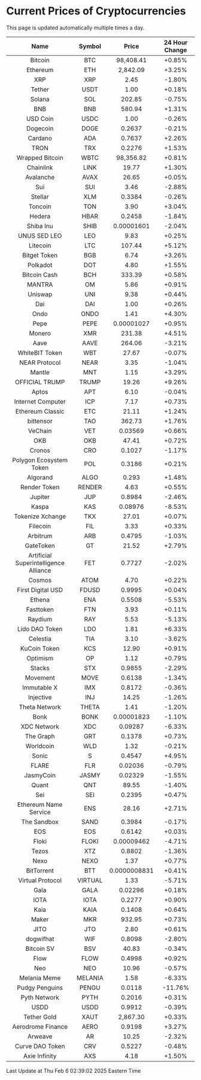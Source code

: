 # Current Prices of Cryptocurrencies
This page is updated automatically multiple times a day.

| Name | Symbol | Price | 24 Hour Change |
| :---: |:---:| :---: | :---: |
| Bitcoin | BTC | 98,408.41 | +0.85% |
| Ethereum | ETH | 2,842.09 | +3.25% |
| XRP | XRP | 2.45 | -1.80% |
| Tether | USDT | 1.00 | +0.18% |
| Solana | SOL | 202.85 | -0.75% |
| BNB | BNB | 580.94 | +1.31% |
| USD Coin | USDC | 1.00 | -0.26% |
| Dogecoin | DOGE | 0.2637 | -0.21% |
| Cardano | ADA | 0.7637 | +2.26% |
| TRON | TRX | 0.2276 | +1.53% |
| Wrapped Bitcoin | WBTC | 98,356.82 | +0.81% |
| Chainlink | LINK | 19.77 | +1.30% |
| Avalanche | AVAX | 26.65 | +0.05% |
| Sui | SUI | 3.46 | -2.88% |
| Stellar | XLM | 0.3384 | -0.26% |
| Toncoin | TON | 3.90 | +3.04% |
| Hedera | HBAR | 0.2458 | -1.84% |
| Shiba Inu | SHIB | 0.00001601 | -2.04% |
| UNUS SED LEO | LEO | 9.83 | +0.25% |
| Litecoin | LTC | 107.44 | +5.12% |
| Bitget Token | BGB | 6.74 | +3.26% |
| Polkadot | DOT | 4.80 | +1.55% |
| Bitcoin Cash | BCH | 333.39 | +0.58% |
| MANTRA | OM | 5.86 | +0.91% |
| Uniswap | UNI | 9.38 | +0.44% |
| Dai | DAI | 1.00 | +0.26% |
| Ondo | ONDO | 1.41 | +4.30% |
| Pepe | PEPE | 0.00001027 | +0.95% |
| Monero | XMR | 231.38 | +4.51% |
| Aave | AAVE | 264.06 | -3.21% |
| WhiteBIT Token | WBT | 27.67 | -0.07% |
| NEAR Protocol | NEAR | 3.35 | -1.04% |
| Mantle | MNT | 1.15 | +3.29% |
| OFFICIAL TRUMP | TRUMP | 19.26 | +9.26% |
| Aptos | APT | 6.10 | -0.04% |
| Internet Computer | ICP | 7.17 | +0.73% |
| Ethereum Classic | ETC | 21.11 | +1.24% |
| bittensor | TAO | 362.73 | +1.76% |
| VeChain | VET | 0.03569 | +0.66% |
| OKB | OKB | 47.41 | +0.72% |
| Cronos | CRO | 0.1027 | -1.17% |
| Polygon Ecosystem Token | POL | 0.3186 | +0.21% |
| Algorand | ALGO | 0.293 | +1.48% |
| Render Token | RENDER | 4.63 | +0.55% |
| Jupiter | JUP | 0.8984 | -2.46% |
| Kaspa | KAS | 0.08976 | -8.53% |
| Tokenize Xchange | TKX | 27.01 | +0.07% |
| Filecoin | FIL | 3.33 | +0.33% |
| Arbitrum | ARB | 0.4795 | -1.03% |
| GateToken | GT | 21.52 | +2.79% |
| Artificial Superintelligence Alliance | FET | 0.7727 | -2.02% |
| Cosmos | ATOM | 4.70 | +0.22% |
| First Digital USD | FDUSD | 0.9995 | +0.04% |
| Ethena | ENA | 0.5508 | -5.53% |
| Fasttoken | FTN | 3.93 | +0.11% |
| Raydium | RAY | 5.53 | -5.13% |
| Lido DAO Token | LDO | 1.81 | +6.33% |
| Celestia | TIA | 3.10 | -3.62% |
| KuCoin Token | KCS | 12.90 | +0.91% |
| Optimism | OP | 1.12 | +0.79% |
| Stacks | STX | 0.9855 | -2.29% |
| Movement | MOVE | 0.6138 | -1.34% |
| Immutable X | IMX | 0.8172 | -0.36% |
| Injective | INJ | 14.25 | -1.26% |
| Theta Network | THETA | 1.41 | -1.20% |
| Bonk | BONK | 0.00001823 | -1.10% |
| XDC Network | XDC | 0.09287 | -6.33% |
| The Graph | GRT | 0.1378 | +0.73% |
| Worldcoin | WLD | 1.32 | -0.21% |
| Sonic | S | 0.4547 | +4.95% |
| FLARE | FLR | 0.02036 | -0.79% |
| JasmyCoin | JASMY | 0.02329 | -1.55% |
| Quant | QNT | 89.55 | -1.40% |
| Sei | SEI | 0.2395 | +0.47% |
| Ethereum Name Service | ENS | 28.16 | +2.71% |
| The Sandbox | SAND | 0.3984 | -0.17% |
| EOS | EOS | 0.6142 | +0.03% |
| Floki | FLOKI | 0.00009462 | -4.71% |
| Tezos | XTZ | 0.8802 | -1.36% |
| Nexo | NEXO | 1.37 | +0.77% |
| BitTorrent | BTT | 0.0000008831 | +0.41% |
| Virtual Protocol | VIRTUAL | 1.33 | -5.71% |
| Gala | GALA | 0.02296 | +0.18% |
| IOTA | IOTA | 0.2277 | +0.90% |
| Kaia | KAIA | 0.1408 | +0.64% |
| Maker | MKR | 932.95 | +0.73% |
| JITO | JTO | 2.80 | +0.61% |
| dogwifhat | WIF | 0.8098 | -2.80% |
| Bitcoin SV | BSV | 40.83 | -0.34% |
| Flow | FLOW | 0.4998 | +0.92% |
| Neo | NEO | 10.96 | -0.57% |
| Melania Meme | MELANIA | 1.58 | -6.33% |
| Pudgy Penguins | PENGU | 0.0118 | -11.76% |
| Pyth Network | PYTH | 0.2016 | +0.31% |
| USDD | USDD | 0.9912 | -0.39% |
| Tether Gold | XAUT | 2,867.30 | +0.33% |
| Aerodrome Finance | AERO | 0.9198 | +3.27% |
| Arweave | AR | 10.25 | -2.32% |
| Curve DAO Token | CRV | 0.5227 | -0.48% |
| Axie Infinity | AXS | 4.18 | +1.50% |

Last Update at Thu Feb  6 02:39:02 2025 Eastern Time